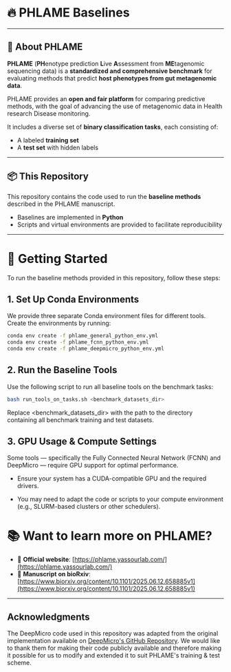 # 🔥 PHLAME Baselines
---

## 🎯 About PHLAME
**PHLAME** (**PH**enotype prediction **L**ive **A**ssessment from **ME**tagenomic sequencing data) is a **standardized 
and comprehensive benchmark** for evaluating methods that predict **host phenotypes from gut metagenomic data**.

PHLAME provides an **open and fair platform** for comparing predictive methods, with the goal of advancing the use of 
metagenomic data in Health research Disease monitoring.

It includes a diverse set of **binary classification tasks**, each consisting of:
- A labeled **training set**
- A **test set** with hidden labels

---

## 📦 This Repository

This repository contains the code used to run the **baseline methods** described in the PHLAME manuscript.

- Baselines are implemented in **Python**
- Scripts and virtual environments are provided to facilitate reproducibility

---
# 🚀 Getting Started

To run the baseline methods provided in this repository, follow these steps:

## 1. Set Up Conda Environments

We provide three separate Conda environment files for different tools. Create the environments by running:

```bash
conda env create -f phlame_general_python_env.yml
conda env create -f phlame_fcnn_python_env.yml
conda env create -f phlame_deepmicro_python_env.yml
```
## 2. Run the Baseline Tools
Use the following script to run all baseline tools on the benchmark tasks:

```bash
bash run_tools_on_tasks.sh <benchmark_datasets_dir>
```
Replace <benchmark_datasets_dir> with the path to the directory containing all benchmark training and test datasets.

## 3. GPU Usage & Compute Settings
Some tools — specifically the Fully Connected Neural Network (FCNN) and DeepMicro — require GPU support for optimal performance.

* Ensure your system has a CUDA-compatible GPU and the required drivers.

* You may need to adapt the code or scripts to your compute environment (e.g., SLURM-based clusters or other schedulers).

# 📚 Want to learn more on PHLAME?

- 🔗 **Official website**: [https://phlame.yassourlab.com/](https://phlame.yassourlab.com/)
- 📄 **Manuscript on bioRxiv**: [https://www.biorxiv.org/content/10.1101/2025.06.12.658885v1](https://www.biorxiv.org/content/10.1101/2025.06.12.658885v1)

---

## Acknowledgments

The DeepMicro code used in this repository was adapted from the original implementation available on [DeepMicro's GitHub Repository](https://github.com/minoh0201/DeepMicro). We would like to thank them for making their code publicly available and therefore making it possible for us to modify and extended it to suit PHLAME's training & test scheme.

